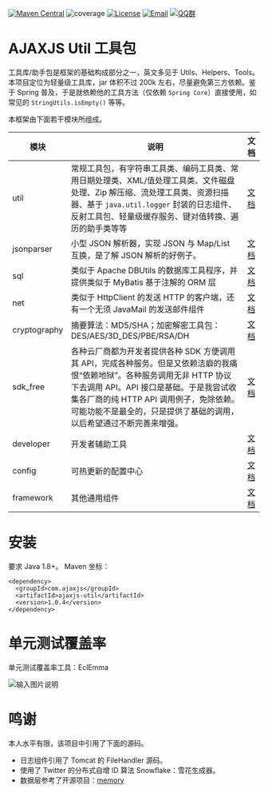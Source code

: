 
[![Maven Central](https://img.shields.io/badge/maven--central-1.0.4-brightgreen.svg?longCache=true&style=plastic)](https://search.maven.org/artifact/com.ajaxjs/ajaxjs-util/1.0.4/jar)
![coverage](https://img.shields.io/badge/coverage-80%25-yellowgreen.svg?maxAge=2592000)
[![License](https://img.shields.io/badge/license-Apache--2.0-green.svg?longCache=true&style=flat)](http://www.apache.org/licenses/LICENSE-2.0.txt)
[![Email](https://img.shields.io/badge/Contact--me-Email-orange.svg)](mailto:support@ajaxjs.com)
[![QQ群](https://framework.ajaxjs.com/demo/common/qq.svg)](https://shang.qq.com/wpa/qunwpa?idkey=3877893a4ed3a5f0be01e809e7ac120e346102bd550deb6692239bb42de38e22)



# AJAXJS Util 工具包
工具库/助手包是框架的基础构成部分之一，英文多见于 Utils、Helpers、Tools。本项目定位为轻量级工具库，jar 体积不过 200k 左右，尽量避免第三方依赖。鉴于 Spring 普及，于是就依赖他的工具方法（仅依赖 `Spring Core`）直接使用，如常见的 `StringUtils.isEmpty()` 等等。

本框架由下面若干模块所组成。

|模块|说明|文档|
|---|---|---|
|util|常规工具包，有字符串工具类、编码工具类、常用日期处理类、XML/值处理工具类、文件磁盘处理、Zip 解压缩、流处理工具类、资源扫描器、基于 `java.util.logger` 封装的日志组件、反射工具包、轻量级缓存服务、键对值转换、遍历的助手类等等|[文档](https://gitee.com/sp42_admin/aj-utils/wikis/%E7%AE%80%E4%BB%8B?sort_id=4385328)|
|jsonparser|小型 JSON 解析器，实现 JSON 与 Map/List 互换，是了解 JSON 解析的好例子。|[文档](https://gitee.com/sp42_admin/aj-utils/wikis/JSON%20%E5%BA%8F%E5%88%97%E5%8C%96%E4%B8%8E%E5%8F%8D%E5%BA%8F%E5%88%97%E5%8C%96?sort_id=4385397)|
|sql|类似于 Apache DBUtils 的数据库工具程序，并提供类似于 MyBatis 基于注解的 ORM 层|[文档](https://gitee.com/sp42_admin/aj-utils/wikis/%E7%AE%80%E4%BB%8B?sort_id=4385406)|
|net|类似于 HttpClient 的发送 HTTP 的客户端，还有一个无须 JavaMail 的发送邮件组件|[文档](https://gitee.com/sp42_admin/aj-utils/wikis/HTTP%20%E8%AF%B7%E6%B1%82%E5%8F%91%E9%80%81%E7%BB%84%E4%BB%B6?sort_id=4385413)|
|cryptography|摘要算法：MD5/SHA；加密解密工具包： DES/AES/3D_DES/PBE/RSA/DH |[文档](https://gitee.com/sp42_admin/aj-utils/wikis/%E5%AF%B9%E7%A7%B0%E5%8A%A0%E5%AF%86?sort_id=4385415)|
|sdk_free|各种云厂商都为开发者提供各种 SDK 方便调用其 API，完成各种服务。但是又依赖洁癖的我痛恨“依赖地狱”。各种服务调用无非 HTTP 协议下去调用 API。API 接口是基础。于是我尝试收集各厂商的纯 HTTP API 调用例子，免除依赖。可能功能不是最全的，只是提供了基础的调用，以后希望通过不断完善来增强。|[文档](https://gitee.com/sp42_admin/aj-utils/wikis/%E7%AE%80%E4%BB%8B?sort_id=4385414)|
|developer|开发者辅助工具|[文档](https://gitee.com/sp42_admin/aj-utils/wikis/%E5%BC%80%E5%8F%91%E8%80%85%E8%BE%85%E5%8A%A9%E5%B7%A5%E5%85%B7?sort_id=4390526)|
|config|可热更新的配置中心|[文档](https://gitee.com/sp42_admin/aj-utils/wikis/%E5%8F%AF%E7%83%AD%E6%9B%B4%E6%96%B0%E7%9A%84%E9%85%8D%E7%BD%AE%E4%B8%AD%E5%BF%83?sort_id=4390527)|
|framework|其他通用组件|[文档](https://gitee.com/sp42_admin/aj-utils/wikis/%E5%85%B6%E4%BB%96%E9%80%9A%E7%94%A8%E7%BB%84%E4%BB%B6?sort_id=4390528)|

# 安装
要求 Java 1.8+。 Maven 坐标：

```
<dependency>
  <groupId>com.ajaxjs</groupId>
  <artifactId>ajaxjs-util</artifactId>
  <version>1.0.4</version>
</dependency>
```

# 单元测试覆盖率
单元测试覆盖率工具：EclEmma

![输入图片说明](https://static.oschina.net/uploads/img/201802/20113259_XALo.jpg "在这里输入图片标题")


# 鸣谢
本人水平有限，该项目中引用了下面的源码。
- 日志组件引用了 Tomcat 的 FileHandler 源码。
- 使用了 Twitter 的分布式自增 ID 算法 Snowflake：雪花生成器。
- 数据层参考了开源项目：[memory](https://gitee.com/bitprince/memory)

